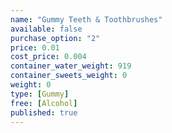 ```yaml
---
name: "Gummy Teeth & Toothbrushes"
available: false
purchase_option: "2"
price: 0.01
cost_price: 0.004
container_water_weight: 919
container_sweets_weight: 0
weight: 0
type: [Gummy]
free: [Alcohol]
published: true
---
```

